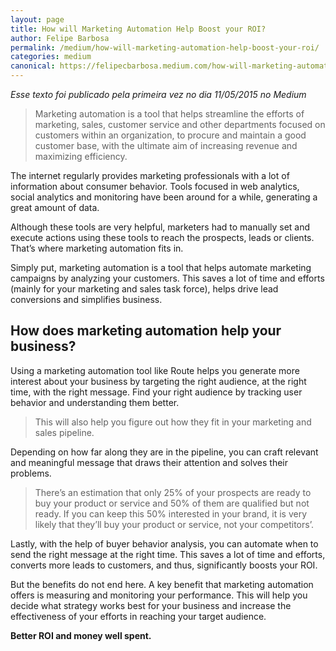 ```yaml
---
layout: page	
title: How will Marketing Automation Help Boost your ROI?
author: Felipe Barbosa
permalink: /medium/how-will-marketing-automation-help-boost-your-roi/
categories: medium
canonical: https://felipecbarbosa.medium.com/how-will-marketing-automation-help-boost-your-roi-a67518e53b1a
---
```


*Esse texto foi publicado pela primeira vez no dia 11/05/2015 no Medium*

> Marketing automation is a tool that helps streamline the efforts of marketing, sales, customer service and other departments focused on customers within an organization, to procure and maintain a good customer base, with the ultimate aim of increasing revenue and maximizing efficiency.

The internet regularly provides marketing professionals with a lot of information about consumer behavior. Tools focused in web analytics, social analytics and monitoring have been around for a while, generating a great amount of data.

Although these tools are very helpful, marketers had to manually set and execute actions using these tools to reach the prospects, leads or clients. That’s where marketing automation fits in.

Simply put, marketing automation is a tool that helps automate marketing campaigns by analyzing your customers. This saves a lot of time and efforts (mainly for your marketing and sales task force), helps drive lead conversions and simplifies business.

## How does marketing automation help your business?

Using a marketing automation tool like Route helps you generate more interest about your business by targeting the right audience, at the right time, with the right message. Find your right audience by tracking user behavior and understanding them better.

> This will also help you figure out how they fit in your marketing and sales pipeline.

Depending on how far along they are in the pipeline, you can craft relevant and meaningful message that draws their attention and solves their problems.

> There’s an estimation that only 25% of your prospects are ready to buy your product or service and 50% of them are qualified but not ready. If you can keep this 50% interested in your brand, it is very likely that they’ll buy your product or service, not your competitors’.

Lastly, with the help of buyer behavior analysis, you can automate when to send the right message at the right time. This saves a lot of time and efforts, converts more leads to customers, and thus, significantly boosts your ROI.

But the benefits do not end here. A key benefit that marketing automation offers is measuring and monitoring your performance. This will help you decide what strategy works best for your business and increase the effectiveness of your efforts in reaching your target audience.

**Better ROI and money well spent.**